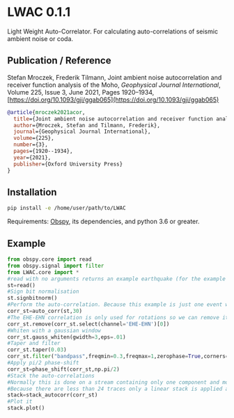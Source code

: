 # LWAC 0.1.1
Light Weight Auto-Correlator. For calculating auto-correlations of seismic ambient noise or coda. 

## Publication / Reference

Stefan Mroczek, Frederik Tilmann, Joint ambient noise autocorrelation and receiver function analysis of the Moho, *Geophysical Journal International*, Volume 225, Issue 3, June 2021, Pages 1920–1934, [https://doi.org/10.1093/gji/ggab065](https://doi.org/10.1093/gji/ggab065)

```bibtex
@article{mroczek2021acor,
  title={Joint ambient noise autocorrelation and receiver function analysis of the Moho},
  author={Mroczek, Stefan and Tilmann, Frederik},
  journal={Geophysical Journal International},
  volume={225},
  number={3},
  pages={1920--1934},
  year={2021},
  publisher={Oxford University Press}
}
```

## Installation

```bash
pip install -e /home/user/path/to/LWAC
```

Requirements: [Obspy](https://docs.obspy.org/), its dependencies, and python 3.6 or greater. 

## Example

```python
from obspy.core import read
from obspy.signal import filter
from LWAC.core import *
#read with no arguments returns an example earthquake (for the example we ignore the actual content). We assume that the response has been removed
st=read()
#Sign bit normalisation
st.signbitnorm()
#Perform the auto-correlation. Because this example is just one event we adjust the window size to the duration of the trace
corr_st=auto_corr(st,30)
#The EHE-EHN correlation is only used for rotations so we can remove it
corr_st.remove(corr_st.select(channel='EHE-EHN')[0])
#Whiten with a gaussian window
corr_st.gauss_whiten(gwidth=3,eps=.01)
#Taper and filter
corr_st.taper(0.03)
corr_st.filter("bandpass",freqmin=0.3,freqmax=1,zerophase=True,corners=4)
#Apply pi/2 phase-shift
corr_st=phase_shift(corr_st,np.pi/2)
#Stack the auto-correlations
#Normally this is done on a stream containing only one component and more than three traces
#Because there are less than 24 traces only a linear stack is applied and the mirrored part of the trace is removed
stack=stack_autocorr(corr_st)
#Plot it
stack.plot()
```